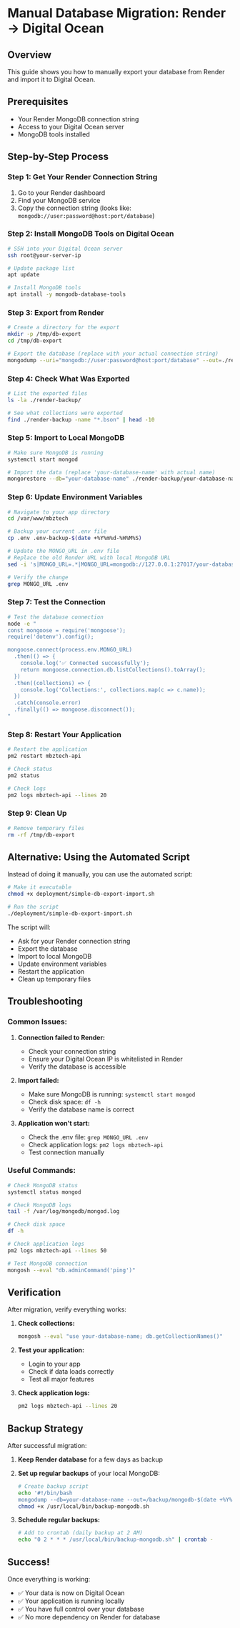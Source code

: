 # Manual Database Migration: Render → Digital Ocean

## Overview
This guide shows you how to manually export your database from Render and import it to Digital Ocean.

## Prerequisites
- Your Render MongoDB connection string
- Access to your Digital Ocean server
- MongoDB tools installed

## Step-by-Step Process

### Step 1: Get Your Render Connection String
1. Go to your Render dashboard
2. Find your MongoDB service
3. Copy the connection string (looks like: `mongodb://user:password@host:port/database`)

### Step 2: Install MongoDB Tools on Digital Ocean
```bash
# SSH into your Digital Ocean server
ssh root@your-server-ip

# Update package list
apt update

# Install MongoDB tools
apt install -y mongodb-database-tools
```

### Step 3: Export from Render
```bash
# Create a directory for the export
mkdir -p /tmp/db-export
cd /tmp/db-export

# Export the database (replace with your actual connection string)
mongodump --uri="mongodb://user:password@host:port/database" --out=./render-backup
```

### Step 4: Check What Was Exported
```bash
# List the exported files
ls -la ./render-backup/

# See what collections were exported
find ./render-backup -name "*.bson" | head -10
```

### Step 5: Import to Local MongoDB
```bash
# Make sure MongoDB is running
systemctl start mongod

# Import the data (replace 'your-database-name' with actual name)
mongorestore --db="your-database-name" ./render-backup/your-database-name
```

### Step 6: Update Environment Variables
```bash
# Navigate to your app directory
cd /var/www/mbztech

# Backup your current .env file
cp .env .env-backup-$(date +%Y%m%d-%H%M%S)

# Update the MONGO_URL in .env file
# Replace the old Render URL with local MongoDB URL
sed -i 's|MONGO_URL=.*|MONGO_URL=mongodb://127.0.0.1:27017/your-database-name|' .env

# Verify the change
grep MONGO_URL .env
```

### Step 7: Test the Connection
```bash
# Test the database connection
node -e "
const mongoose = require('mongoose');
require('dotenv').config();

mongoose.connect(process.env.MONGO_URL)
  .then(() => {
    console.log('✅ Connected successfully');
    return mongoose.connection.db.listCollections().toArray();
  })
  .then((collections) => {
    console.log('Collections:', collections.map(c => c.name));
  })
  .catch(console.error)
  .finally(() => mongoose.disconnect());
"
```

### Step 8: Restart Your Application
```bash
# Restart the application
pm2 restart mbztech-api

# Check status
pm2 status

# Check logs
pm2 logs mbztech-api --lines 20
```

### Step 9: Clean Up
```bash
# Remove temporary files
rm -rf /tmp/db-export
```

## Alternative: Using the Automated Script

Instead of doing it manually, you can use the automated script:

```bash
# Make it executable
chmod +x deployment/simple-db-export-import.sh

# Run the script
./deployment/simple-db-export-import.sh
```

The script will:
- Ask for your Render connection string
- Export the database
- Import to local MongoDB
- Update environment variables
- Restart the application
- Clean up temporary files

## Troubleshooting

### Common Issues:

1. **Connection failed to Render:**
   - Check your connection string
   - Ensure your Digital Ocean IP is whitelisted in Render
   - Verify the database is accessible

2. **Import failed:**
   - Make sure MongoDB is running: `systemctl start mongod`
   - Check disk space: `df -h`
   - Verify the database name is correct

3. **Application won't start:**
   - Check the .env file: `grep MONGO_URL .env`
   - Check application logs: `pm2 logs mbztech-api`
   - Test connection manually

### Useful Commands:

```bash
# Check MongoDB status
systemctl status mongod

# Check MongoDB logs
tail -f /var/log/mongodb/mongod.log

# Check disk space
df -h

# Check application logs
pm2 logs mbztech-api --lines 50

# Test MongoDB connection
mongosh --eval "db.adminCommand('ping')"
```

## Verification

After migration, verify everything works:

1. **Check collections:**
   ```bash
   mongosh --eval "use your-database-name; db.getCollectionNames()"
   ```

2. **Test your application:**
   - Login to your app
   - Check if data loads correctly
   - Test all major features

3. **Check application logs:**
   ```bash
   pm2 logs mbztech-api --lines 20
   ```

## Backup Strategy

After successful migration:

1. **Keep Render database** for a few days as backup
2. **Set up regular backups** of your local MongoDB:
   ```bash
   # Create backup script
   echo '#!/bin/bash
   mongodump --db=your-database-name --out=/backup/mongodb-$(date +%Y%m%d-%H%M%S)' > /usr/local/bin/backup-mongodb.sh
   chmod +x /usr/local/bin/backup-mongodb.sh
   ```

3. **Schedule regular backups:**
   ```bash
   # Add to crontab (daily backup at 2 AM)
   echo "0 2 * * * /usr/local/bin/backup-mongodb.sh" | crontab -
   ```

## Success!

Once everything is working:
- ✅ Your data is now on Digital Ocean
- ✅ Your application is running locally
- ✅ You have full control over your database
- ✅ No more dependency on Render for database
